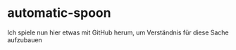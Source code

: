 # automatic-spoon


Ich spiele nun hier etwas mit GitHub herum, um Verständnis für diese Sache aufzubauen
